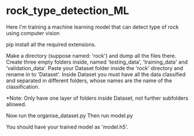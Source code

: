 # rock_type_detection_ML
Here I'm training a machine learning model that can detect type of rock using computer vision

pip install all the required extensions.

Make a directory (suppose named: 'rock') and dump all the files there.
Create three empty folders inside, named 'testing_data', 'training_data' and 'validation_data'.
Paste your Dataset folder inside the 'rock' directory and rename in to 'Dataset'.
Inside Dataset you must have all the data classified and separated in different folders, whose names are the name of the classification.

*Note: Only have one layer of folders inside Dataset, not further subfolders allowed.

Now run the organise_dataset.py
Then run model.py

You should have your trained model as 'model.h5'.
